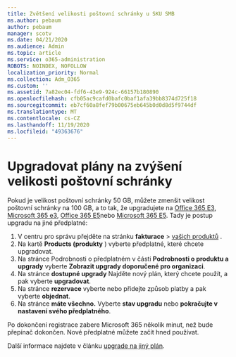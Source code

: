 ```yaml
---
title: Zvětšení velikosti poštovní schránky u SKU SMB
ms.author: pebaum
author: pebaum
manager: scotv
ms.date: 04/21/2020
ms.audience: Admin
ms.topic: article
ms.service: o365-administration
ROBOTS: NOINDEX, NOFOLLOW
localization_priority: Normal
ms.collection: Adm_O365
ms.custom: ''
ms.assetid: 7a82ec04-fdf6-43e9-924c-66157b180890
ms.openlocfilehash: cfb05ac9cafd0bafc0baf1afa39bb8374d725f18
ms.sourcegitcommit: eb7cf60a8fef79b00675eb645b0d0d8d5f9744df
ms.translationtype: MT
ms.contentlocale: cs-CZ
ms.lasthandoff: 11/19/2020
ms.locfileid: "49363676"
---
```

# <a name="upgrade-plans-to-increase-mailbox-size"></a>Upgradovat plány na zvýšení velikosti poštovní schránky

Pokud je velikost poštovní schránky 50 GB, můžete zmenšit velikost poštovní schránky na 100 GB, a to tak, že upgradujete na [Office 365 E3](https://www.microsoft.com/microsoft-365/enterprise/office-365-e3?rtc=1&activetab=pivot:overviewtab), [Microsoft 365 e3](https://www.microsoft.com/microsoft-365/enterprise/e3?activetab=pivot%3aoverviewtab), [Office 365 E5](https://www.microsoft.com/microsoft-365/enterprise/office-365-e5?rtc=1&activetab=pivot%3aoverviewtab)nebo [Microsoft 365 E5](https://www.microsoft.com/microsoft-365/enterprise/e5?activetab=pivot%3aoverviewtab). Tady je postup upgradu na jiné předplatné:
  
1. V centru pro správu přejděte na stránku **fakturace**  >  [vašich produktů](https://go.microsoft.com/fwlink/p/?linkid=842054) .
2. Na kartě **Products (produkty** ) vyberte předplatné, které chcete upgradovat.
3. Na stránce Podrobnosti o předplatném v části **Podrobnosti o produktu a upgrady** vyberte **Zobrazit upgrady doporučené pro organizaci**.
4. Na stránce **dostupné upgrady** Najděte nový plán, který chcete použít, a pak vyberte **upgradovat**.
5. Na stránce **rezervace** vyberte nebo přidejte způsob platby a pak vyberte **objednat**.
6. Na stránce **máte všechno.** Vyberte **stav upgradu** nebo **pokračujte v nastavení svého předplatného**.

Po dokončení registrace zabere Microsoft 365 několik minut, než bude přepínač dokončen. Nové předplatné můžete začít hned používat.

Další informace najdete v článku [upgrade na jiný plán](https://docs.microsoft.com/microsoft-365/commerce/subscriptions/upgrade-to-different-plan).